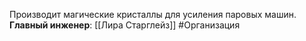 Производит магические кристаллы для усиления паровых машин.
**Главный инженер**: [[Лира Старглейз]]
#Организация 